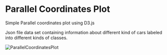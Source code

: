 # Parallel Coordinates Plot
 Simple Parallel coordinates plot using D3.js

 Json file data set containing information about different kind of cars labeled into different kinds of classes.

![ParallelCoordinatesPlot](ParallelCoordinatesPlot.png)
